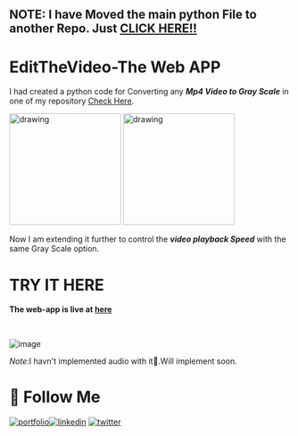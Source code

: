 ## NOTE: I have Moved the main python File to another Repo. Just [CLICK HERE!!](https://github.com/manipta/EditTheVideo2)

# EditTheVideo-The Web APP
I had created a python code for Converting any <b><i>Mp4 Video to Gray Scale</i></b> in one of my repository [Check Here](https://github.com/manipta/Color2GrayScale.git).
<br>

<img src="https://user-images.githubusercontent.com/72307020/181861752-ee10bd92-240e-4413-a8de-1fdd67a6575e.png" alt="drawing" style="width:200px;height:200px"/> 
<img src="https://user-images.githubusercontent.com/72307020/181861768-87fe3d98-8dba-4a40-916e-6a7b71a9aa16.png" alt="drawing" style="width:200px;height:200px"/>
<br>

Now I am extending it further to control the <i><b>video playback Speed</b></i> with the same Gray Scale option.
# TRY IT HERE
<b> The web-app is live at [here](https://manipta-steamlitheroku-app-ux4uqk.streamlitapp.com/)</b> 

<br>

![image](https://user-images.githubusercontent.com/72307020/181862123-4be977fe-ab89-44f8-b1d1-698d54e037f4.png)

<i>Note:</i>I havn't implemented audio with it🙂.Will implement soon.


# 🔗 **Follow Me**
[![portfolio](https://img.shields.io/badge/my_portfolio-red?style=for-the-badge&logo=ko-fi&logoColor=white)](https://bit.ly/manigarg)[![linkedin](https://img.shields.io/badge/linkedin-0A66C2?style=for-the-badge&logo=linkedin&logoColor=white)](https://www.linkedin.com/in/manigargpta/)
[![twitter](https://img.shields.io/badge/medium-000?style=for-the-badge&logo=medium&logoColor=white)](https://medium.com/@manipta)

